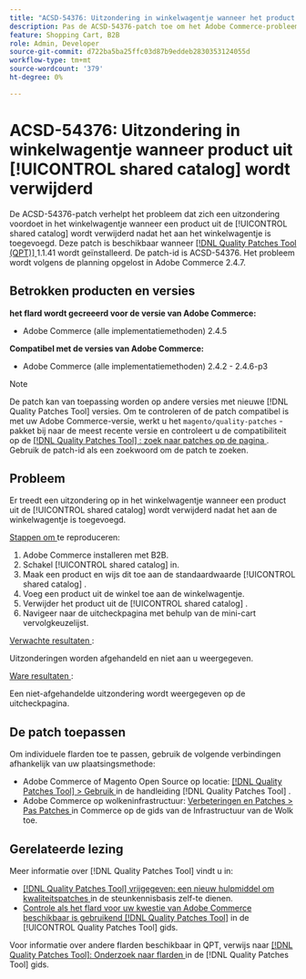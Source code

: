 ```yaml
---
title: "ACSD-54376: Uitzondering in winkelwagentje wanneer het product uit [!UICONTROL shared catalog] wordt verwijderd."
description: Pas de ACSD-54376-patch toe om het Adobe Commerce-probleem op te lossen, waarbij een uitzondering optreedt in het winkelwagentje wanneer een product uit de [!UICONTROL shared catalog] wordt verwijderd nadat het aan het winkelwagentje is toegevoegd.
feature: Shopping Cart, B2B
role: Admin, Developer
source-git-commit: d722ba5ba25ffc03d87b9eddeb2830353124055d
workflow-type: tm+mt
source-wordcount: '379'
ht-degree: 0%

---
```


# ACSD-54376: Uitzondering in winkelwagentje wanneer product uit [!UICONTROL shared catalog] wordt verwijderd

De ACSD-54376-patch verhelpt het probleem dat zich een uitzondering voordoet in het winkelwagentje wanneer een product uit de [!UICONTROL shared catalog] wordt verwijderd nadat het aan het winkelwagentje is toegevoegd. Deze patch is beschikbaar wanneer [[!DNL Quality Patches Tool (QPT)] ](https://experienceleague.adobe.com/en/docs/commerce-knowledge-base/kb/announcements/commerce-announcements/magento-quality-patches-released-new-tool-to-self-serve-quality-patches) 1.1.41 wordt geïnstalleerd. De patch-id is ACSD-54376. Het probleem wordt volgens de planning opgelost in Adobe Commerce 2.4.7.

## Betrokken producten en versies

**het flard wordt gecreeerd voor de versie van Adobe Commerce:**

* Adobe Commerce (alle implementatiemethoden) 2.4.5

**Compatibel met de versies van Adobe Commerce:**

* Adobe Commerce (alle implementatiemethoden) 2.4.2 - 2.4.6-p3

>[!NOTE]
>
>De patch kan van toepassing worden op andere versies met nieuwe [!DNL Quality Patches Tool] versies. Om te controleren of de patch compatibel is met uw Adobe Commerce-versie, werkt u het `magento/quality-patches` -pakket bij naar de meest recente versie en controleert u de compatibiliteit op de [[!DNL Quality Patches Tool] : zoek naar patches op de pagina ](https://experienceleague.adobe.com/tools/commerce-quality-patches/index.html) . Gebruik de patch-id als een zoekwoord om de patch te zoeken.

## Probleem

Er treedt een uitzondering op in het winkelwagentje wanneer een product uit de [!UICONTROL shared catalog] wordt verwijderd nadat het aan de winkelwagentje is toegevoegd.

<u> Stappen om </u> te reproduceren:

1. Adobe Commerce installeren met B2B.
1. Schakel [!UICONTROL shared catalog] in.
1. Maak een product en wijs dit toe aan de standaardwaarde [!UICONTROL shared catalog] .
1. Voeg een product uit de winkel toe aan de winkelwagentje.
1. Verwijder het product uit de [!UICONTROL shared catalog] .
1. Navigeer naar de uitcheckpagina met behulp van de mini-cart vervolgkeuzelijst.

<u> Verwachte resultaten </u>:

Uitzonderingen worden afgehandeld en niet aan u weergegeven.

<u> Ware resultaten </u>:

Een niet-afgehandelde uitzondering wordt weergegeven op de uitcheckpagina.

## De patch toepassen

Om individuele flarden toe te passen, gebruik de volgende verbindingen afhankelijk van uw plaatsingsmethode:

* Adobe Commerce of Magento Open Source op locatie: [[!DNL Quality Patches Tool]  > Gebruik ](https://experienceleague.adobe.com/docs/commerce-operations/tools/quality-patches-tool/usage.html) in de handleiding [!DNL Quality Patches Tool] .
* Adobe Commerce op wolkeninfrastructuur: [ Verbeteringen en Patches > Pas Patches ](https://experienceleague.adobe.com/docs/commerce-cloud-service/user-guide/develop/upgrade/apply-patches.html) in Commerce op de gids van de Infrastructuur van de Wolk toe.

## Gerelateerde lezing

Meer informatie over [!DNL Quality Patches Tool] vindt u in:

* [[!DNL Quality Patches Tool]  vrijgegeven: een nieuw hulpmiddel om kwaliteitspatches ](https://experienceleague.adobe.com/en/docs/commerce-knowledge-base/kb/announcements/commerce-announcements/magento-quality-patches-released-new-tool-to-self-serve-quality-patches) in de steunkennisbasis zelf-te dienen.
* [ Controle als het flard voor uw kwestie van Adobe Commerce beschikbaar is gebruikend  [!DNL Quality Patches Tool]](/help/tools/quality-patches-tool/patches-available-in-qpt/check-patch-for-magento-issue-with-magento-quality-patches.md) in de [!UICONTROL Quality Patches Tool] gids.


Voor informatie over andere flarden beschikbaar in QPT, verwijs naar [[!DNL Quality Patches Tool]: Onderzoek naar flarden ](https://experienceleague.adobe.com/tools/commerce-quality-patches/index.html) in de [!DNL Quality Patches Tool] gids.
